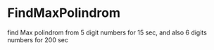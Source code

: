 # FindMaxPolindrom
find Max polindrom from 5 digit numbers for 15 sec, and also 6 digits  numbers for 200 sec
